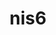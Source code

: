 ---
title: nis6
github: https://github.com/nis6
mode: dark
transition: 3s
archetype:
- Minimalistic
---